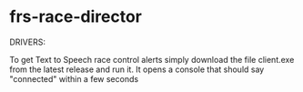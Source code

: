 # frs-race-director

DRIVERS:

To get Text to Speech race control alerts simply download the file client.exe from the latest release and run it. It opens a console that should say "connected" within a few seconds

